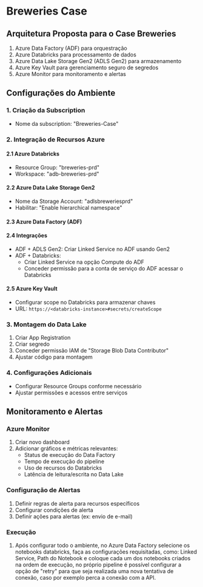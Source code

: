 # Breweries Case

## Arquitetura Proposta para o Case Breweries

1. Azure Data Factory (ADF) para orquestração
2. Azure Databricks para processamento de dados
3. Azure Data Lake Storage Gen2 (ADLS Gen2) para armazenamento
4. Azure Key Vault para gerenciamento seguro de segredos
5. Azure Monitor para monitoramento e alertas

## Configurações do Ambiente

### 1. Criação da Subscription
- Nome da subscription: "Breweries-Case"

### 2. Integração de Recursos Azure

#### 2.1 Azure Databricks
- Resource Group: "breweries-prd"
- Workspace: "adb-breweries-prd"

#### 2.2 Azure Data Lake Storage Gen2
- Nome da Storage Account: "adlsbreweriesprd"
- Habilitar: "Enable hierarchical namespace"

#### 2.3 Azure Data Factory (ADF)

#### 2.4 Integrações
- ADF + ADLS Gen2: Criar Linked Service no ADF usando Gen2
- ADF + Databricks: 
  - Criar Linked Service na opção Compute do ADF
  - Conceder permissão para a conta de serviço do ADF acessar o Databricks

#### 2.5 Azure Key Vault
- Configurar scope no Databricks para armazenar chaves
- URL: `https://<databricks-instance>#secrets/createScope`

### 3. Montagem do Data Lake
1. Criar App Registration
2. Criar segredo
3. Conceder permissão IAM de "Storage Blob Data Contributor"
4. Ajustar código para montagem

### 4. Configurações Adicionais
- Configurar Resource Groups conforme necessário
- Ajustar permissões e acessos entre serviços

## Monitoramento e Alertas

### Azure Monitor
1. Criar novo dashboard
2. Adicionar gráficos e métricas relevantes:
   - Status de execução do Data Factory
   - Tempo de execução do pipeline
   - Uso de recursos do Databricks
   - Latência de leitura/escrita no Data Lake

### Configuração de Alertas
1. Definir regras de alerta para recursos específicos
2. Configurar condições de alerta
3. Definir ações para alertas (ex: envio de e-mail)


### Execução

1. Após configurar todo o ambiente, no Azure Data Factory selecione os notebooks databricks, faça as configurações requisitadas, como: Linked Service, Path do Notebook e coloque cada um dos notebooks criados na ordem de execução, no próprio pipeline é possível configurar a opção de "retry" para que seja realizada uma nova tentativa de conexão, caso por exemplo perca a conexão com a API.

